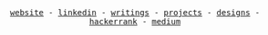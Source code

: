 <!-- <h3 align="center">Hello!</h3>
<p align="center">
  <samp> 
    "Rosa is the best engineer I've ever known."
  </samp>
   <samp> 
    — My mama
  </samp>
</p>

<p align="center">
  <img src="https://github.blog/wp-content/uploads/2018/10/46896184-b679fc80-ce30-11e8-88bf-921e9b788f7c.gif?resize=200%2C200" width="30px"/>
</p> -->

<!-- ## My Stats
 -->
 
<!--  <p>
<a href="https://github.com/rosatiara">
  <img height="180em" src="https://github-readme-stats.vercel.app/api?username=rosatiara&show_icons=true&theme=gotham&count_private=true&border_color=252C2A" />
  <img height="180em" src="https://github-readme-stats.vercel.app/api/top-langs/?username=rosatiara&layout=compact&theme=gotham&border_color=252C2A&langs_count=6" />
</a>
</p> 
 -->


<!--
![](https://hit.yhype.me/github/profile?user_id=55318172) -->
<p align="center">
<!--         <img src="https://github.blog/wp-content/uploads/2018/10/46896184-b679fc80-ce30-11e8-88bf-921e9b788f7c.gif?resize=200%2C200" width="20px"/> -->
  <samp>
    <a href="https://rosatiara.me" target="_blank">website</a> -
    <a href="https://linkedin.com/in/rosatiara/" target="_blank">linkedin</a> -
    <a href="https://rosatiara.me/blog" target="_blank">writings</a> -
    <a href="https://rosatiara.me/projects" target="_blank">projects</a> -
    <a href="https://dribbble.com/rosatiara" target="_blank">designs</a> -
    <a href="https://hackerrank.com/rosatee" target="_blank">hackerrank</a> -
    <a href="https://rosatiara.medium.com/" target="_blank">medium</a> 
  </samp>
<!--       <img src="https://github.blog/wp-content/uploads/2018/10/46896184-b679fc80-ce30-11e8-88bf-921e9b788f7c.gif?resize=200%2C200" width="20px"/> -->
</p>
